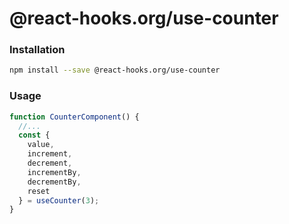 # @react-hooks.org/use-counter

### Installation

```bash
npm install --save @react-hooks.org/use-counter
```

### Usage

```jsx
function CounterComponent() {
  //...
  const {
    value,
    increment,
    decrement,
    incrementBy,
    decrementBy,
    reset
  } = useCounter(3);
}
```
